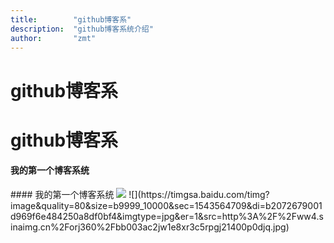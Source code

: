 ```yaml
---
title:        "github博客系"
description:  "github博客系统介绍"
author:       "zmt"
---
```


<h1>github博客系</h1>

# github博客系

<h4>我的第一个博客系统</h4>
#### 我的第一个博客系统

<img src="https://timgsa.baidu.com/timg?image&quality=80&size=b9999_10000&sec=1542969989484&di=39c67fa747b6fbaa2b2cebb421fd3864&imgtype=0&src=http%3A%2F%2Fwww.bikehome.cc%2Fuserfiles%2Fimage%2F20140308%2F08175902c9f7c056c38079.png" atl=""/>
![](https://timgsa.baidu.com/timg?image&quality=80&size=b9999_10000&sec=1543564709&di=b2072679001d969f6e484250a8df0bf4&imgtype=jpg&er=1&src=http%3A%2F%2Fww4.sinaimg.cn%2Forj360%2Fbb003ac2jw1e8xr3c5rpgj21400p0djq.jpg)
